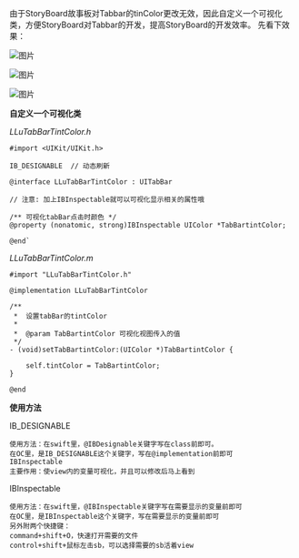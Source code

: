 由于StoryBoard故事板对Tabbar的tinColor更改无效，因此自定义一个可视化类，方便StoryBoard对Tabbar的开发，提高StoryBoard的开发效率。
先看下效果：

![图片](/Users/mac/Downloads/Snip20160224_2.png)


![图片](/Users/mac/Downloads/Snip20160224_3.png)


![图片](/Users/mac/Downloads/Snip20160224_4.png)

**自定义一个可视化类**


*LLuTabBarTintColor.h*

	#import <UIKit/UIKit.h>

	IB_DESIGNABLE  // 动态刷新

	@interface LLuTabBarTintColor : UITabBar

	// 注意: 加上IBInspectable就可以可视化显示相关的属性哦

	/** 可视化tabBar点击时颜色 */
	@property (nonatomic, strong)IBInspectable UIColor *TabBartintColor;

	@end`
		

*LLuTabBarTintColor.m*

	
	#import "LLuTabBarTintColor.h"

	@implementation LLuTabBarTintColor

	/**
	 *  设置tabBar的tintColor
	 *
	 *  @param TabBartintColor 可视化视图传入的值
	 */
	- (void)setTabBartintColor:(UIColor *)TabBartintColor {
    
    	self.tintColor = TabBartintColor;
	}

	@end

**使用方法**

IB_DESIGNABLE

	使用方法：在swift里，@IBDesignable关键字写在class前即可。 
	在OC里，是IB_DESIGNABLE这个关键字，写在@implementation前即可 
	IBInspectable 
	主要作用：使view内的变量可视化，并且可以修改后马上看到

IBInspectable

	使用方法：在swift里，@IBInspectable关键字写在需要显示的变量前即可 
	在OC里，是IBInspectable这个关键字，写在需要显示的变量前即可 
	另外附两个快捷键： 
	command+shift+O，快速打开需要的文件 
	control+shift+鼠标左击sb，可以选择需要的sb活着view
